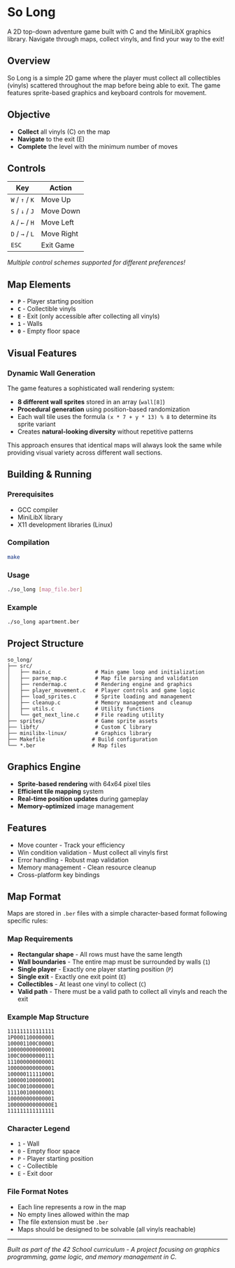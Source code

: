 # So Long

A 2D top-down adventure game built with C and the MiniLibX graphics library. Navigate through maps, collect vinyls, and find your way to the exit!

## Overview

So Long is a simple 2D game where the player must collect all collectibles (vinyls) scattered throughout the map before being able to exit. The game features sprite-based graphics and keyboard controls for movement.

## Objective

- **Collect** all vinyls (C) on the map
- **Navigate** to the exit (E) 
- **Complete** the level with the minimum number of moves

## Controls

| Key | Action |
|-----|--------|
| `W` / `↑` / `K` | Move Up |
| `S` / `↓` / `J` | Move Down |
| `A` / `←` / `H` | Move Left |
| `D` / `→` / `L` | Move Right |
| `ESC` | Exit Game |

*Multiple control schemes supported for different preferences!*

## Map Elements

- **`P`** - Player starting position
- **`C`** - Collectible vinyls
- **`E`** - Exit (only accessible after collecting all vinyls)
- **`1`** - Walls
- **`0`** - Empty floor space

## Visual Features

### Dynamic Wall Generation
The game features a sophisticated wall rendering system:
- **8 different wall sprites** stored in an array (`wall[8]`)
- **Procedural generation** using position-based randomization
- Each wall tile uses the formula `(x * 7 + y * 13) % 8` to determine its sprite variant
- Creates **natural-looking diversity** without repetitive patterns

This approach ensures that identical maps will always look the same while providing visual variety across different wall sections.

## Building & Running

### Prerequisites
- GCC compiler
- MiniLibX library
- X11 development libraries (Linux)

### Compilation
```bash
make
```

### Usage
```bash
./so_long [map_file.ber]
```

### Example
```bash
./so_long apartment.ber
```

## Project Structure

```
so_long/
├── src/
│   ├── main.c              # Main game loop and initialization
│   ├── parse_map.c         # Map file parsing and validation
│   ├── rendermap.c         # Rendering engine and graphics
│   ├── player_movement.c   # Player controls and game logic
│   ├── load_sprites.c      # Sprite loading and management
│   ├── cleanup.c           # Memory management and cleanup
│   ├── utils.c             # Utility functions
│   └── get_next_line.c     # File reading utility
├── sprites/                # Game sprite assets
├── libft/                  # Custom C library
├── minilibx-linux/         # Graphics library
├── Makefile               # Build configuration
└── *.ber                  # Map files
```

## Graphics Engine

- **Sprite-based rendering** with 64x64 pixel tiles
- **Efficient tile mapping** system
- **Real-time position updates** during gameplay
- **Memory-optimized** image management

## Features

- Move counter - Track your efficiency
- Win condition validation - Must collect all vinyls first
- Error handling - Robust map validation
- Memory management - Clean resource cleanup
- Cross-platform key bindings

## Map Format

Maps are stored in `.ber` files with a simple character-based format following specific rules:

### Map Requirements
- **Rectangular shape** - All rows must have the same length
- **Wall boundaries** - The entire map must be surrounded by walls (`1`)
- **Single player** - Exactly one player starting position (`P`)
- **Single exit** - Exactly one exit point (`E`)
- **Collectibles** - At least one vinyl to collect (`C`)
- **Valid path** - There must be a valid path to collect all vinyls and reach the exit

### Example Map Structure
```
111111111111111
1P0001100000001
100001100C00001
100000000000001
100C00000000111
111000000000001
100000000000001
100000111110001
100000100000001
100C00100000001
111100100000001
100000000000001
10000000000000E1
111111111111111
```

### Character Legend
- `1` - Wall 
- `0` - Empty floor space
- `P` - Player starting position
- `C` - Collectible
- `E` - Exit door

### File Format Notes
- Each line represents a row in the map
- No empty lines allowed within the map
- The file extension must be `.ber`
- Maps should be designed to be solvable (all vinyls reachable)

---

*Built as part of the 42 School curriculum - A project focusing on graphics programming, game logic, and memory management in C.*
